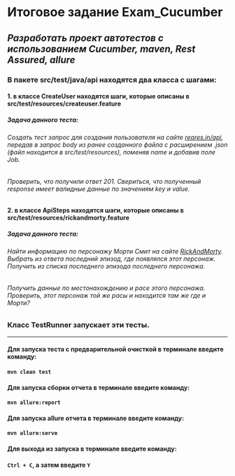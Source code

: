# **Итоговое задание Exam_Cucumber**
##  _Разработать проект автотестов с использованием Cucumber, maven, Rest Assured, allure_
### В пакете src/test/java/api находятся два класса с шагами:
#### 1. в классе CreateUser находятся шаги, которые описаны в src/test/resources/createuser.feature
##### Задача данного теста: 
######    Создать тест запрос для создания пользователя на сайте [reqres.in/api](https://reqres.in/api/users/ "https://reqres.in/api/users/"), передав в запрос body из ранее созданного файла с расширением .json (файл находится в src/test/resources), поменяв name и добавив поле Job.
######    Проверить, что получили ответ 201. Свериться, что полученный response имеет валидные данные по значениям key и value.
#### 2. в классе ApiSteps находятся шаги, которые описаны в src/test/resources/rickandmorty.feature
##### Задача данного теста: 
######    Найти информацию по персонажу Морти Смит на сайте [RickAndMorty](https://rickandmortyapi.com/api "https://rickandmortyapi.com/api"). Выбрать из ответа последний эпизод, где появлялся этот персонаж. Получить из списка последнего эпизода последнего персонажа. 
######    Получить данные по местонахождению и расе этого персонажа. Проверить, этот персонаж той же расы и находится там же где и Морти?
### Класс TestRunner запускает эти тесты.
***
#### Для запуска теста с предварительной очисткой в терминале введите команду:
#### `mvn clean test`
#### Для запуска сборки отчета в терминале введите команду:
#### `mvn allure:report`
#### Для запуска allure отчета в терминале введите команду:
#### `mvn allure:serve`
#### Для выхода из запуска в терминале введите команду:
#### `Ctrl + C`, а затем введите `Y`
